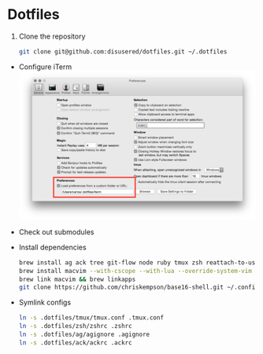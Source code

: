 # Dotfiles

1. Clone the repository
    ```bash
    git clone git@github.com:disusered/dotfiles.git ~/.dotfiles
    ```

- Configure iTerm
  ![iTerm2 Configuration](https://raw.githubusercontent.com/disusered/dotfiles/docs/images/iterm.png "iTerm2 Configuration")

- Check out submodules

- Install dependencies
    ```bash
    brew install ag ack tree git-flow node ruby tmux zsh reattach-to-user-namespace
    brew install macvim --with-cscope --with-lua --override-system-vim
    brew link macvim && brew linkapps
    git clone https://github.com/chriskempson/base16-shell.git ~/.config/base16-shell
    ```

- Symlink configs
  ```bash
  ln -s .dotfiles/tmux/tmux.conf .tmux.conf
  ln -s .dotfiles/zsh/zshrc .zshrc
  ln -s .dotfiles/ag/agignore .agignore
  ln -s .dotfiles/ack/ackrc .ackrc
  ```
